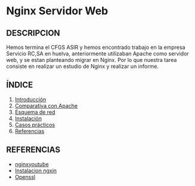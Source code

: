 # Nginx Servidor Web

## DESCRIPCION

Hemos termina el CFGS ASIR y hemos encontrado trabajo en la empresa Servicio RC,SA en huelva, anteriormente utilizaban Apache como servidor web, y se estan planteando migrar en Nginx. Por lo que nuestra tarea consiste en realizar un estudio de Nginx y realizar un informe.


## ÍNDICE
1. [Introducción](https://github.com/josemaa/nginx/blob/main/indice/Introduccion.md)
2. [Comparativa con Apache](https://github.com/josemaa/nginx/blob/main/indice/Comparativa.md)
3. [Esquema de red](https://github.com/josemaa/nginx/blob/main/indice/EsquemaRed.md)
4. [Instalación](https://github.com/josemaa/nginx/blob/main/indice/Instalacion.md)
5. [Casos prácticos](https://github.com/josemaa/nginx/blob/main/indice/CasosPracticos.md)
6. [Referencias]()

## REFERENCIAS

 -  [nginxyoutube](https://www.youtube.com/watch?v=rfo_7J_0MGw)
 -  [Instalacion ngxin](https://chachocool.com/como-instalar-nginx-en-debian-10-buster/)
 -  [Openssl](https://carlosazaustre.es/como-instalar-un-servidor-https-en-nginx-desde-cero/)
